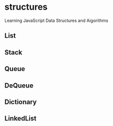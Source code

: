 <!--
 * @author: SkyBlue
 * @LastEditors: SkyBlue
 * @Date: 2020-10-07 11:54:55
 * @LastEditTime: 2020-10-07 11:55:49
 * @Gitee: https://gitee.com/skybluefeet
 * @Github: https://github.com/SkyBlueFeet
-->

# structures

Learning JavaScript Data Structures and Aigorithms

## List

## Stack

## Queue

## DeQueue

## Dictionary

## LinkedList
